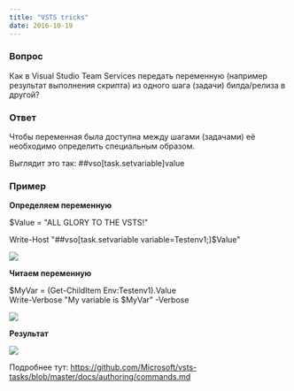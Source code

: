 ```yaml
---
title: "VSTS tricks"
date: 2016-10-19
---
```


###  **Вопрос**

Как в Visual Studio Team Services передать переменную (например результат выполнения скрипта) из одного шага (задачи) билда/релиза в другой?

  


###  **Ответ**

Чтобы переменная была доступна между шагами (задачами) её необходимо определить специальным образом.  


Выглядит это так: ##vso[task.setvariable]value

  


###  **Пример**

**Определяем переменную**

$Value = "ALL GLORY TO THE VSTS!"

Write-Host "##vso[task.setvariable variable=Testenv1;]$Value"

  


[![](https://blogger.googleusercontent.com/img/b/R29vZ2xl/AVvXsEgo-gmVFSnnXE_3a_Oez94t-uZfJGWCtSqBcpn0O7PiC0DyOBg98v32UFUaUyVS8SL6IxpNfXXECXP5c-g2AYdIhqvAqkyV8hWVm0bcWP7Uq1ndGuIfJh_So7GBqeMhontAoqfu8OgS_44n/s640/VSTS+tricks.01.jpg)](/images/VSTS+tricks.01.jpg)

  
**Читаем переменную**  


$MyVar = (Get-ChildItem Env:Testenv1).Value  
Write-Verbose "My variable is $MyVar" -Verbose

  


[![](https://blogger.googleusercontent.com/img/b/R29vZ2xl/AVvXsEh9FBfXT33PcNVPTx_iLouABYKoi7psMibPOTkl2pj9QW0OVVUpFXoyPn17t3jJ1YkmfhG_Ody0LXO-Ro6BPLx4ejvvzxPkxzP64DpZebwc-FUXBt_OdrBkm7LJUSLsVrI6XX0oTkzHHhjE/s640/VSTS+tricks.02.jpg)](/images/VSTS+tricks.02.jpg)

  


**Результат**

  


[![](https://blogger.googleusercontent.com/img/b/R29vZ2xl/AVvXsEhdPpyhL7KRf_KQfHT06b1PP9FMkU0FZvmICEOivaKoa-SeJk4RXyjmMyrVX1cpDDEyVXZ4O3EYXGkqsZDDktlq9aR2axJCdgjMD0avkEyl3UQA47NiaWUhJ396cMLPuXbtL4KCLrQ43gcJ/s640/VSTS+tricks.03.jpg)](/images/VSTS+tricks.03.jpg)

  


Подробнее тут: <https://github.com/Microsoft/vsts-tasks/blob/master/docs/authoring/commands.md>

  


  

